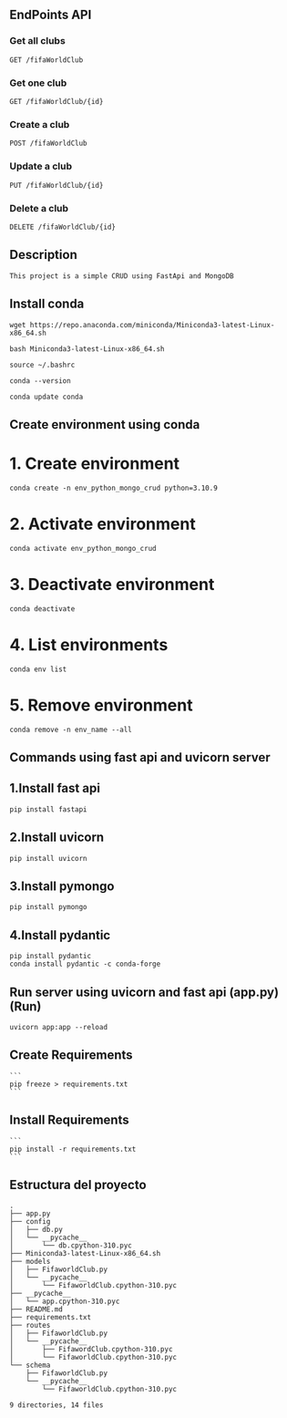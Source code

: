 ## EndPoints API

### Get all clubs

```
GET /fifaWorldClub
```

### Get one club

```
GET /fifaWorldClub/{id}
```

### Create a club

```
POST /fifaWorldClub
```

### Update a club

```
PUT /fifaWorldClub/{id}
```

### Delete a club

```
DELETE /fifaWorldClub/{id}
```

## Description

```
This project is a simple CRUD using FastApi and MongoDB
```

## Install conda

```
wget https://repo.anaconda.com/miniconda/Miniconda3-latest-Linux-x86_64.sh
```

```
bash Miniconda3-latest-Linux-x86_64.sh
```

```
source ~/.bashrc
```

```
conda --version
```

```
conda update conda
```

## Create environment using conda

# 1. Create environment

```
conda create -n env_python_mongo_crud python=3.10.9
```

# 2. Activate environment

```
conda activate env_python_mongo_crud
```

# 3. Deactivate environment

```
conda deactivate
```

# 4. List environments

```
conda env list
```

# 5. Remove environment

```
conda remove -n env_name --all
```

## Commands using fast api and uvicorn server

## 1.Install fast api

```
pip install fastapi
```

## 2.Install uvicorn

```
pip install uvicorn
```

## 3.Install pymongo

```
pip install pymongo
```

## 4.Install pydantic

```
pip install pydantic
conda install pydantic -c conda-forge
```

## Run server using uvicorn and fast api (app.py) (Run)

```
uvicorn app:app --reload
```

## Create Requirements

    ```
    pip freeze > requirements.txt
    ```

## Install Requirements

    ```
    pip install -r requirements.txt
    ```

## Estructura del proyecto

```
.
├── app.py
├── config
│   ├── db.py
│   └── __pycache__
│       └── db.cpython-310.pyc
├── Miniconda3-latest-Linux-x86_64.sh
├── models
│   ├── FifaworldClub.py
│   └── __pycache__
│       └── FifaworldClub.cpython-310.pyc
├── __pycache__
│   └── app.cpython-310.pyc
├── README.md
├── requirements.txt
├── routes
│   ├── FifaworldClub.py
│   └── __pycache__
│       ├── FifawordClub.cpython-310.pyc
│       └── FifaworldClub.cpython-310.pyc
└── schema
    ├── FifaworldClub.py
    └── __pycache__
        └── FifaworldClub.cpython-310.pyc

9 directories, 14 files
```
